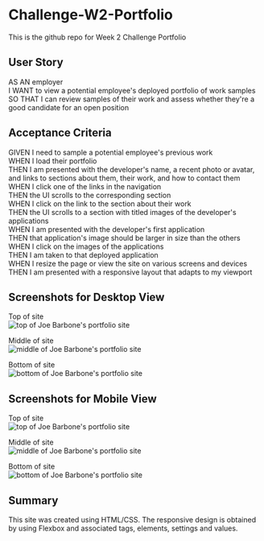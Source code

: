 # Challenge-W2-Portfolio
This is the github repo for Week 2 Challenge Portfolio

## User Story
AS AN employer  
I WANT to view a potential employee's deployed portfolio of work samples  
SO THAT I can review samples of their work and assess whether they're a good candidate for an open position  

## Acceptance Criteria
GIVEN I need to sample a potential employee's previous work  
WHEN I load their portfolio  
THEN I am presented with the developer's name, a recent photo or avatar, and links to sections about them, their work, and how to contact them  
WHEN I click one of the links in the navigation  
THEN the UI scrolls to the corresponding section  
WHEN I click on the link to the section about their work  
THEN the UI scrolls to a section with titled images of the developer's applications  
WHEN I am presented with the developer's first application  
THEN that application's image should be larger in size than the others  
WHEN I click on the images of the applications  
THEN I am taken to that deployed application  
WHEN I resize the page or view the site on various screens and devices  
THEN I am presented with a responsive layout that adapts to my viewport  

## Screenshots for Desktop View
Top of site  
![top of Joe Barbone's portfolio site](./images/screenshot-desktop-top.jpg)

Middle of site  
![middle of Joe Barbone's portfolio site](./images/screenshot-desktop-mid.jpg)

Bottom of site  
![bottom of Joe Barbone's portfolio site](./images/screenshot-desktop-bottom.jpg)

## Screenshots for Mobile View
Top of site  
![top of Joe Barbone's portfolio site](./images/screenshot-mobile-top.jpg)

Middle of site  
![middle of Joe Barbone's portfolio site](./images/screenshot-mobile-mid.jpg)

Bottom of site  
![bottom of Joe Barbone's portfolio site](./images/screenshot-mobile-bottom.jpg)

## Summary
This site was created using HTML/CSS. The responsive design is obtained by using Flexbox and associated tags, elements, settings and values.